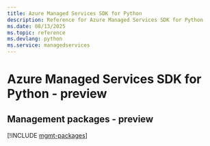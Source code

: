 ```yaml
---
title: Azure Managed Services SDK for Python
description: Reference for Azure Managed Services SDK for Python
ms.date: 08/13/2025
ms.topic: reference
ms.devlang: python
ms.service: managedservices
---
```

# Azure Managed Services SDK for Python - preview

## Management packages - preview
[!INCLUDE [mgmt-packages](managed-services-mgmt-index.md)]